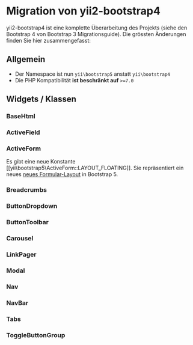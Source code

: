 Migration von yii2-bootstrap4
=============================

yii2-bootstrap4 ist eine komplette Überarbeitung des Projekts (siehe den Bootstrap 4 von Bootstrap 3 Migrationsguide).
Die grössten Änderungen finden Sie hier zusammengefasst:

## Allgemein

* Der Namespace ist nun `yii\bootstrap5` anstatt `yii\bootstrap4`
* Die PHP Kompatibilität **ist beschränkt auf** `>=7.0`

## Widgets / Klassen

### BaseHtml

### ActiveField

### ActiveForm

Es gibt eine neue Konstante [[yii\bootstrap5\ActiveForm::LAYOUT_FLOATING]]. Sie repräsentiert ein neues
[neues Formular-Layout](https://getbootstrap.com/docs/5.0/forms/floating-labels/) in Bootstrap 5.

### Breadcrumbs

### ButtonDropdown

### ButtonToolbar

### Carousel

### LinkPager

### Modal

### Nav

### NavBar

### Tabs

### ToggleButtonGroup
